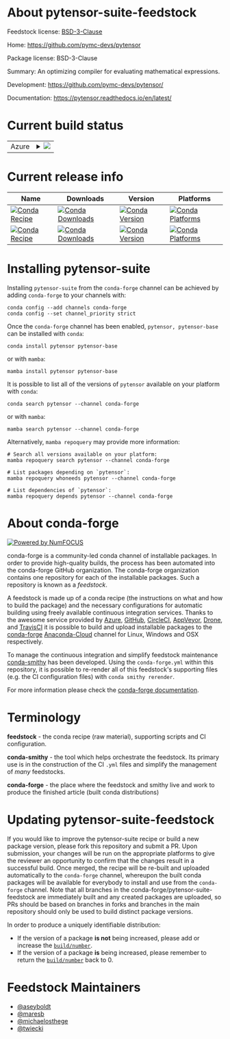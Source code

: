 About pytensor-suite-feedstock
==============================

Feedstock license: [BSD-3-Clause](https://github.com/conda-forge/pytensor-suite-feedstock/blob/main/LICENSE.txt)

Home: https://github.com/pymc-devs/pytensor

Package license: BSD-3-Clause

Summary: An optimizing compiler for evaluating mathematical expressions.

Development: https://github.com/pymc-devs/pytensor/

Documentation: https://pytensor.readthedocs.io/en/latest/

Current build status
====================


<table>
    
  <tr>
    <td>Azure</td>
    <td>
      <details>
        <summary>
          <a href="https://dev.azure.com/conda-forge/feedstock-builds/_build/latest?definitionId=18090&branchName=main">
            <img src="https://dev.azure.com/conda-forge/feedstock-builds/_apis/build/status/pytensor-suite-feedstock?branchName=main">
          </a>
        </summary>
        <table>
          <thead><tr><th>Variant</th><th>Status</th></tr></thead>
          <tbody><tr>
              <td>linux_64_numpy1.21python3.10.____cpython</td>
              <td>
                <a href="https://dev.azure.com/conda-forge/feedstock-builds/_build/latest?definitionId=18090&branchName=main">
                  <img src="https://dev.azure.com/conda-forge/feedstock-builds/_apis/build/status/pytensor-suite-feedstock?branchName=main&jobName=linux&configuration=linux%20linux_64_numpy1.21python3.10.____cpython" alt="variant">
                </a>
              </td>
            </tr><tr>
              <td>linux_64_numpy1.21python3.8.____73_pypy</td>
              <td>
                <a href="https://dev.azure.com/conda-forge/feedstock-builds/_build/latest?definitionId=18090&branchName=main">
                  <img src="https://dev.azure.com/conda-forge/feedstock-builds/_apis/build/status/pytensor-suite-feedstock?branchName=main&jobName=linux&configuration=linux%20linux_64_numpy1.21python3.8.____73_pypy" alt="variant">
                </a>
              </td>
            </tr><tr>
              <td>linux_64_numpy1.21python3.8.____cpython</td>
              <td>
                <a href="https://dev.azure.com/conda-forge/feedstock-builds/_build/latest?definitionId=18090&branchName=main">
                  <img src="https://dev.azure.com/conda-forge/feedstock-builds/_apis/build/status/pytensor-suite-feedstock?branchName=main&jobName=linux&configuration=linux%20linux_64_numpy1.21python3.8.____cpython" alt="variant">
                </a>
              </td>
            </tr><tr>
              <td>linux_64_numpy1.21python3.9.____73_pypy</td>
              <td>
                <a href="https://dev.azure.com/conda-forge/feedstock-builds/_build/latest?definitionId=18090&branchName=main">
                  <img src="https://dev.azure.com/conda-forge/feedstock-builds/_apis/build/status/pytensor-suite-feedstock?branchName=main&jobName=linux&configuration=linux%20linux_64_numpy1.21python3.9.____73_pypy" alt="variant">
                </a>
              </td>
            </tr><tr>
              <td>linux_64_numpy1.21python3.9.____cpython</td>
              <td>
                <a href="https://dev.azure.com/conda-forge/feedstock-builds/_build/latest?definitionId=18090&branchName=main">
                  <img src="https://dev.azure.com/conda-forge/feedstock-builds/_apis/build/status/pytensor-suite-feedstock?branchName=main&jobName=linux&configuration=linux%20linux_64_numpy1.21python3.9.____cpython" alt="variant">
                </a>
              </td>
            </tr><tr>
              <td>linux_64_numpy1.23python3.11.____cpython</td>
              <td>
                <a href="https://dev.azure.com/conda-forge/feedstock-builds/_build/latest?definitionId=18090&branchName=main">
                  <img src="https://dev.azure.com/conda-forge/feedstock-builds/_apis/build/status/pytensor-suite-feedstock?branchName=main&jobName=linux&configuration=linux%20linux_64_numpy1.23python3.11.____cpython" alt="variant">
                </a>
              </td>
            </tr><tr>
              <td>osx_64_numpy1.21python3.10.____cpython</td>
              <td>
                <a href="https://dev.azure.com/conda-forge/feedstock-builds/_build/latest?definitionId=18090&branchName=main">
                  <img src="https://dev.azure.com/conda-forge/feedstock-builds/_apis/build/status/pytensor-suite-feedstock?branchName=main&jobName=osx&configuration=osx%20osx_64_numpy1.21python3.10.____cpython" alt="variant">
                </a>
              </td>
            </tr><tr>
              <td>osx_64_numpy1.21python3.8.____73_pypy</td>
              <td>
                <a href="https://dev.azure.com/conda-forge/feedstock-builds/_build/latest?definitionId=18090&branchName=main">
                  <img src="https://dev.azure.com/conda-forge/feedstock-builds/_apis/build/status/pytensor-suite-feedstock?branchName=main&jobName=osx&configuration=osx%20osx_64_numpy1.21python3.8.____73_pypy" alt="variant">
                </a>
              </td>
            </tr><tr>
              <td>osx_64_numpy1.21python3.8.____cpython</td>
              <td>
                <a href="https://dev.azure.com/conda-forge/feedstock-builds/_build/latest?definitionId=18090&branchName=main">
                  <img src="https://dev.azure.com/conda-forge/feedstock-builds/_apis/build/status/pytensor-suite-feedstock?branchName=main&jobName=osx&configuration=osx%20osx_64_numpy1.21python3.8.____cpython" alt="variant">
                </a>
              </td>
            </tr><tr>
              <td>osx_64_numpy1.21python3.9.____73_pypy</td>
              <td>
                <a href="https://dev.azure.com/conda-forge/feedstock-builds/_build/latest?definitionId=18090&branchName=main">
                  <img src="https://dev.azure.com/conda-forge/feedstock-builds/_apis/build/status/pytensor-suite-feedstock?branchName=main&jobName=osx&configuration=osx%20osx_64_numpy1.21python3.9.____73_pypy" alt="variant">
                </a>
              </td>
            </tr><tr>
              <td>osx_64_numpy1.21python3.9.____cpython</td>
              <td>
                <a href="https://dev.azure.com/conda-forge/feedstock-builds/_build/latest?definitionId=18090&branchName=main">
                  <img src="https://dev.azure.com/conda-forge/feedstock-builds/_apis/build/status/pytensor-suite-feedstock?branchName=main&jobName=osx&configuration=osx%20osx_64_numpy1.21python3.9.____cpython" alt="variant">
                </a>
              </td>
            </tr><tr>
              <td>osx_64_numpy1.23python3.11.____cpython</td>
              <td>
                <a href="https://dev.azure.com/conda-forge/feedstock-builds/_build/latest?definitionId=18090&branchName=main">
                  <img src="https://dev.azure.com/conda-forge/feedstock-builds/_apis/build/status/pytensor-suite-feedstock?branchName=main&jobName=osx&configuration=osx%20osx_64_numpy1.23python3.11.____cpython" alt="variant">
                </a>
              </td>
            </tr><tr>
              <td>osx_arm64_numpy1.21python3.10.____cpython</td>
              <td>
                <a href="https://dev.azure.com/conda-forge/feedstock-builds/_build/latest?definitionId=18090&branchName=main">
                  <img src="https://dev.azure.com/conda-forge/feedstock-builds/_apis/build/status/pytensor-suite-feedstock?branchName=main&jobName=osx&configuration=osx%20osx_arm64_numpy1.21python3.10.____cpython" alt="variant">
                </a>
              </td>
            </tr><tr>
              <td>osx_arm64_numpy1.21python3.8.____cpython</td>
              <td>
                <a href="https://dev.azure.com/conda-forge/feedstock-builds/_build/latest?definitionId=18090&branchName=main">
                  <img src="https://dev.azure.com/conda-forge/feedstock-builds/_apis/build/status/pytensor-suite-feedstock?branchName=main&jobName=osx&configuration=osx%20osx_arm64_numpy1.21python3.8.____cpython" alt="variant">
                </a>
              </td>
            </tr><tr>
              <td>osx_arm64_numpy1.21python3.9.____cpython</td>
              <td>
                <a href="https://dev.azure.com/conda-forge/feedstock-builds/_build/latest?definitionId=18090&branchName=main">
                  <img src="https://dev.azure.com/conda-forge/feedstock-builds/_apis/build/status/pytensor-suite-feedstock?branchName=main&jobName=osx&configuration=osx%20osx_arm64_numpy1.21python3.9.____cpython" alt="variant">
                </a>
              </td>
            </tr><tr>
              <td>osx_arm64_numpy1.23python3.11.____cpython</td>
              <td>
                <a href="https://dev.azure.com/conda-forge/feedstock-builds/_build/latest?definitionId=18090&branchName=main">
                  <img src="https://dev.azure.com/conda-forge/feedstock-builds/_apis/build/status/pytensor-suite-feedstock?branchName=main&jobName=osx&configuration=osx%20osx_arm64_numpy1.23python3.11.____cpython" alt="variant">
                </a>
              </td>
            </tr><tr>
              <td>win_64_numpy1.21python3.10.____cpython</td>
              <td>
                <a href="https://dev.azure.com/conda-forge/feedstock-builds/_build/latest?definitionId=18090&branchName=main">
                  <img src="https://dev.azure.com/conda-forge/feedstock-builds/_apis/build/status/pytensor-suite-feedstock?branchName=main&jobName=win&configuration=win%20win_64_numpy1.21python3.10.____cpython" alt="variant">
                </a>
              </td>
            </tr><tr>
              <td>win_64_numpy1.21python3.8.____73_pypy</td>
              <td>
                <a href="https://dev.azure.com/conda-forge/feedstock-builds/_build/latest?definitionId=18090&branchName=main">
                  <img src="https://dev.azure.com/conda-forge/feedstock-builds/_apis/build/status/pytensor-suite-feedstock?branchName=main&jobName=win&configuration=win%20win_64_numpy1.21python3.8.____73_pypy" alt="variant">
                </a>
              </td>
            </tr><tr>
              <td>win_64_numpy1.21python3.8.____cpython</td>
              <td>
                <a href="https://dev.azure.com/conda-forge/feedstock-builds/_build/latest?definitionId=18090&branchName=main">
                  <img src="https://dev.azure.com/conda-forge/feedstock-builds/_apis/build/status/pytensor-suite-feedstock?branchName=main&jobName=win&configuration=win%20win_64_numpy1.21python3.8.____cpython" alt="variant">
                </a>
              </td>
            </tr><tr>
              <td>win_64_numpy1.21python3.9.____73_pypy</td>
              <td>
                <a href="https://dev.azure.com/conda-forge/feedstock-builds/_build/latest?definitionId=18090&branchName=main">
                  <img src="https://dev.azure.com/conda-forge/feedstock-builds/_apis/build/status/pytensor-suite-feedstock?branchName=main&jobName=win&configuration=win%20win_64_numpy1.21python3.9.____73_pypy" alt="variant">
                </a>
              </td>
            </tr><tr>
              <td>win_64_numpy1.21python3.9.____cpython</td>
              <td>
                <a href="https://dev.azure.com/conda-forge/feedstock-builds/_build/latest?definitionId=18090&branchName=main">
                  <img src="https://dev.azure.com/conda-forge/feedstock-builds/_apis/build/status/pytensor-suite-feedstock?branchName=main&jobName=win&configuration=win%20win_64_numpy1.21python3.9.____cpython" alt="variant">
                </a>
              </td>
            </tr><tr>
              <td>win_64_numpy1.23python3.11.____cpython</td>
              <td>
                <a href="https://dev.azure.com/conda-forge/feedstock-builds/_build/latest?definitionId=18090&branchName=main">
                  <img src="https://dev.azure.com/conda-forge/feedstock-builds/_apis/build/status/pytensor-suite-feedstock?branchName=main&jobName=win&configuration=win%20win_64_numpy1.23python3.11.____cpython" alt="variant">
                </a>
              </td>
            </tr>
          </tbody>
        </table>
      </details>
    </td>
  </tr>
</table>

Current release info
====================

| Name | Downloads | Version | Platforms |
| --- | --- | --- | --- |
| [![Conda Recipe](https://img.shields.io/badge/recipe-pytensor-green.svg)](https://anaconda.org/conda-forge/pytensor) | [![Conda Downloads](https://img.shields.io/conda/dn/conda-forge/pytensor.svg)](https://anaconda.org/conda-forge/pytensor) | [![Conda Version](https://img.shields.io/conda/vn/conda-forge/pytensor.svg)](https://anaconda.org/conda-forge/pytensor) | [![Conda Platforms](https://img.shields.io/conda/pn/conda-forge/pytensor.svg)](https://anaconda.org/conda-forge/pytensor) |
| [![Conda Recipe](https://img.shields.io/badge/recipe-pytensor--base-green.svg)](https://anaconda.org/conda-forge/pytensor-base) | [![Conda Downloads](https://img.shields.io/conda/dn/conda-forge/pytensor-base.svg)](https://anaconda.org/conda-forge/pytensor-base) | [![Conda Version](https://img.shields.io/conda/vn/conda-forge/pytensor-base.svg)](https://anaconda.org/conda-forge/pytensor-base) | [![Conda Platforms](https://img.shields.io/conda/pn/conda-forge/pytensor-base.svg)](https://anaconda.org/conda-forge/pytensor-base) |

Installing pytensor-suite
=========================

Installing `pytensor-suite` from the `conda-forge` channel can be achieved by adding `conda-forge` to your channels with:

```
conda config --add channels conda-forge
conda config --set channel_priority strict
```

Once the `conda-forge` channel has been enabled, `pytensor, pytensor-base` can be installed with `conda`:

```
conda install pytensor pytensor-base
```

or with `mamba`:

```
mamba install pytensor pytensor-base
```

It is possible to list all of the versions of `pytensor` available on your platform with `conda`:

```
conda search pytensor --channel conda-forge
```

or with `mamba`:

```
mamba search pytensor --channel conda-forge
```

Alternatively, `mamba repoquery` may provide more information:

```
# Search all versions available on your platform:
mamba repoquery search pytensor --channel conda-forge

# List packages depending on `pytensor`:
mamba repoquery whoneeds pytensor --channel conda-forge

# List dependencies of `pytensor`:
mamba repoquery depends pytensor --channel conda-forge
```


About conda-forge
=================

[![Powered by
NumFOCUS](https://img.shields.io/badge/powered%20by-NumFOCUS-orange.svg?style=flat&colorA=E1523D&colorB=007D8A)](https://numfocus.org)

conda-forge is a community-led conda channel of installable packages.
In order to provide high-quality builds, the process has been automated into the
conda-forge GitHub organization. The conda-forge organization contains one repository
for each of the installable packages. Such a repository is known as a *feedstock*.

A feedstock is made up of a conda recipe (the instructions on what and how to build
the package) and the necessary configurations for automatic building using freely
available continuous integration services. Thanks to the awesome service provided by
[Azure](https://azure.microsoft.com/en-us/services/devops/), [GitHub](https://github.com/),
[CircleCI](https://circleci.com/), [AppVeyor](https://www.appveyor.com/),
[Drone](https://cloud.drone.io/welcome), and [TravisCI](https://travis-ci.com/)
it is possible to build and upload installable packages to the
[conda-forge](https://anaconda.org/conda-forge) [Anaconda-Cloud](https://anaconda.org/)
channel for Linux, Windows and OSX respectively.

To manage the continuous integration and simplify feedstock maintenance
[conda-smithy](https://github.com/conda-forge/conda-smithy) has been developed.
Using the ``conda-forge.yml`` within this repository, it is possible to re-render all of
this feedstock's supporting files (e.g. the CI configuration files) with ``conda smithy rerender``.

For more information please check the [conda-forge documentation](https://conda-forge.org/docs/).

Terminology
===========

**feedstock** - the conda recipe (raw material), supporting scripts and CI configuration.

**conda-smithy** - the tool which helps orchestrate the feedstock.
                   Its primary use is in the construction of the CI ``.yml`` files
                   and simplify the management of *many* feedstocks.

**conda-forge** - the place where the feedstock and smithy live and work to
                  produce the finished article (built conda distributions)


Updating pytensor-suite-feedstock
=================================

If you would like to improve the pytensor-suite recipe or build a new
package version, please fork this repository and submit a PR. Upon submission,
your changes will be run on the appropriate platforms to give the reviewer an
opportunity to confirm that the changes result in a successful build. Once
merged, the recipe will be re-built and uploaded automatically to the
`conda-forge` channel, whereupon the built conda packages will be available for
everybody to install and use from the `conda-forge` channel.
Note that all branches in the conda-forge/pytensor-suite-feedstock are
immediately built and any created packages are uploaded, so PRs should be based
on branches in forks and branches in the main repository should only be used to
build distinct package versions.

In order to produce a uniquely identifiable distribution:
 * If the version of a package **is not** being increased, please add or increase
   the [``build/number``](https://docs.conda.io/projects/conda-build/en/latest/resources/define-metadata.html#build-number-and-string).
 * If the version of a package **is** being increased, please remember to return
   the [``build/number``](https://docs.conda.io/projects/conda-build/en/latest/resources/define-metadata.html#build-number-and-string)
   back to 0.

Feedstock Maintainers
=====================

* [@aseyboldt](https://github.com/aseyboldt/)
* [@maresb](https://github.com/maresb/)
* [@michaelosthege](https://github.com/michaelosthege/)
* [@twiecki](https://github.com/twiecki/)

